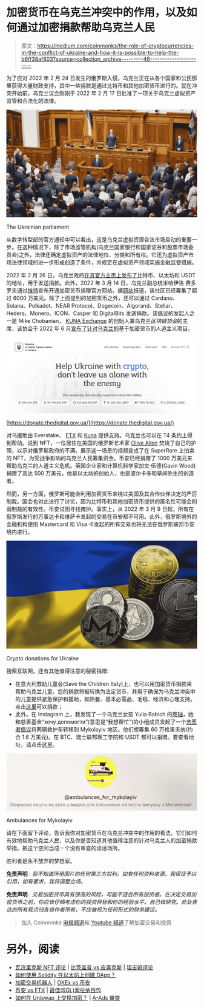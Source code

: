 # 加密货币在乌克兰冲突中的作用，以及如何通过加密捐款帮助乌克兰人民

> 原文：<https://medium.com/coinmonks/the-role-of-cryptocurrencies-in-the-conflict-of-ukraine-and-how-it-is-possible-to-help-the-b6ff38af803?source=collection_archive---------46----------------------->

为了应对 2022 年 2 月 24 日发生的俄罗斯入侵，乌克兰正在从各个国家和公民那里获得大量财政支持，其中一些捐款是通过比特币和其他加密货币进行的。就在冲突开始前，乌克兰议会刚刚于 2022 年 2 月 17 日批准了一项关于乌克兰虚拟资产监管和合法化的法律。

![](img/084939a8aa150e32d5a867aa19a6026d.png)

The Ukrainian parliament

从数字转型部的官方通知中可以看出，这是乌克兰虚拟资源合法市场启动的重要一步。在这种情况下，除了市场监管机构(乌克兰国家银行和国家证券和股票市场委员会)之外，法律还确定虚拟资产的法律地位、分类和所有权。它还为虚拟资产市场法律领域的进一步形成创造了条件，并规定在虚拟资产领域实施金融监督措施。

2022 年 2 月 26 日，乌克兰政府[在其官方主页上发布了](https://twitter.com/Ukraine/status/1497594592438497282?s=20&t=Ny9lFC02DsUoG9N6tKyZpQ)比特币、以太坊和 USDT 的地址，用于发送捐款。此外，2022 年 3 月 14 日，乌克兰副总统米哈伊洛·费多罗夫通过[推特](https://twitter.com/FedorovMykhailo/status/1503470362641772558?s=20&t=6tPiD1kB0vglJ7TVO_JNQg)宣布开通加密货币捐赠官方网站。据[网站](https://donate.thedigital.gov.ua/)报道，该社区已经筹集了超过 6000 万美元。除了上面提到的加密货币之外，还可以通过 Cardano、Solana、Polkadot、NEAR Protocol、Dogecoin、Algorand、Stellar、Hedera、Monero、ICON、Casper 和 DigitalBits 发送捐款。该倡议的发起人之一是 Mike Chobanian， [KUNA Exchange](https://kuna.io?r=kunaid-9r5u6zkxswdy) 的创始人兼乌克兰*区块链协会*的主席，该协会于 2022 年 6 月[宣布了针对乌克兰的](https://it.finance.yahoo.com/video/kuna-founder-announces-crypto-powered-151300556.html?guccounter=1&guce_referrer=aHR0cHM6Ly93d3cuZ29vZ2xlLmNvbS8&guce_referrer_sig=AQAAAIVB9CtLIgKzF9IPcsprM6YURUPYvreveP-jX8SKn5Pt1RI-PS-PVkNuCqPg85DfglYT29VVJqPMDOSts7wa3T-OoSY-acExEGx3BkbrezknT-8JZGk3oTAyoKjFancfmlgjBSj0o2v-JX2zOU_UuvJ66rYcbwZezR5YOz9UQB9D)基于加密货币的人道主义项目。

![](img/7b4281398e7592c0fb12c21263a18e6f.png)

[https://donate.thedigital.gov.ua/](https://donate.thedigital.gov.ua/)

对乌援助由 Everstake、 [FTX](https://ftx.com/eu/referrals#a=148928828) 和 [Kuna](https://kuna.io?r=kunaid-9r5u6zkxswdy) 提供支持。乌克兰也可以在 T4 条约上得到帮助。说到 NFT，一位居住在美国的俄罗斯艺术家 [Olive Allen](https://twitter.com/IamOliveAllen/status/1499455701730615296?ref_src=twsrc%5Etfw%7Ctwcamp%5Etweetembed%7Ctwterm%5E1499455701730615296%7Ctwgr%5E03adc826dcef85575a148861a8df494384629b70%7Ctwcon%5Es1_&ref_url=https%3A%2F%2Fcryptonomist.ch%2F2022%2F03%2F07%2Fucraina-donazioni-50-milioni-criptovalu) 焚烧了自己的护照，以示对俄罗斯政府的不满。展示这一场景的视频变成了在 SuperRare 上拍卖的 NFT，为受战争影响的乌克兰人民筹集资金。币安已经捐赠了 1000 万美元来帮助乌克兰的人道主义危机。英国企业家和计算机科学家加文·伍德(Gavin Wood)捐赠了高达 500 万美元，他是以太坊的创始人，也是波尔卡多和草间弥生的创造者。

然而，另一方面，俄罗斯可能会利用加密货币来绕过美国及其合作伙伴决定的严厉制裁。国会也对此进行了讨论，因为比特币和其他加密货币提供的匿名性可能会削弱制裁的有效性。币安试图寻找掩护。事实上，从 2022 年 3 月 9 日起，所有在俄罗斯发行的万事达卡和维萨卡发起的交易在币安都不可用。此外，俄罗斯境外的金融机构使用 Mastercard 和 Visa 卡发起的所有交易也将无法在俄罗斯联邦币安境内进行。

![](img/dafa143b8889f21d13b0cf4a9dd6af27.png)

Crypto donations for Ukraine

搜索互联网，还有其他值得注意的秘密捐赠:

*   在意大利救助儿童会(Save the Children Italy)上，也可以用加密货币捐款来帮助乌克兰儿童。您的捐款将被转换为法定货币，并用于确保为乌克兰冲突中的儿童提供紧急保护和援助，如热餐、基本必需品、毛毯、经济和心理支持。点击[这里](https://donaora.savethechildren.it/crypto/?utm_source=other&utm_medium=other&utm_content=alias-cripto&utm_term=redirect&utm_campaign=rf-ef-ucraina&causale=22107)可以捐款；
*   此外，在 Instagram 上，我发现了一个乌克兰女孩 Yulia Babich 的[卷轴](https://www.instagram.com/reel/Cg_00EAgMR0/?igshid=YmMyMTA2M2Y=)，她和慈善基金“хочу допомогти”(意思是“我想帮忙”)的小组成员发起了一个[志愿者倡议](https://linktr.ee/ambulances_for_mykolayiv)将两辆救护车转移到 Mykolayiv 地区。他们想筹集 60 万格里夫纳(约合 1.6 万美元)。在 BTC、瑞士联邦理工学院和 USDT 都可以捐赠。要查看地址，请点击[这里](https://telegra.ph/kriptogamanc%D1%96-08-07)。

![](img/5f1a0ed61fec32ab358364f7d39fd954.png)

Ambulances for Mykolayiv

请在下面留下评论，告诉我你对加密货币在乌克兰冲突中的作用的看法，它们如何有效地帮助乌克兰人民，以及你是否知道其他值得注意的针对乌克兰人的加密捐款举措。把这个空间当成一个没有审查的谈话场所。

胜利者是永不放弃的梦想家。

**免责声明** : *我不知道所用图片的任何第三方权利。如有任何资料来源，我保证予以引用，如有要求，我将调整立场。*

**免责声明** : *交易加密货币具有很高的风险，可能不适合所有投资者。在决定交易加密货币之前，你应该仔细考虑你的投资目标和你的经验水平。自己做研究。此处表达的所有观点归各自作者所有，不应被视为任何形式的财务建议。*

> 加入 Coinmonks [电报频道](https://t.me/coincodecap)和 [Youtube 频道](https://www.youtube.com/c/coinmonks/videos)了解加密交易和投资

# 另外，阅读

*   [瓦济里克斯 NFT 评论](https://coincodecap.com/wazirx-nft-review) | [比茨盖普 vs 皮奥克斯](https://coincodecap.com/bitsgap-vs-pionex) | [坦吉姆评论](https://coincodecap.com/tangem-wallet-review)
*   [如何使用 Solidity 在以太坊上创建 DApp？](https://coincodecap.com/create-a-dapp-on-ethereum-using-solidity)
*   [加密交易机器人](/coinmonks/crypto-trading-bot-c2ffce8acb2a) | [OKEx vs 币安](https://coincodecap.com/okex-vs-binance)
*   [币安 vs FTX](https://coincodecap.com/binance-vs-ftx) | [最佳(SOL)索拉纳钱包](https://coincodecap.com/solana-wallets)
*   [如何在 Uniswap 上交换加密？](https://coincodecap.com/swap-crypto-on-uniswap) | [A-Ads 审查](https://coincodecap.com/a-ads-review)